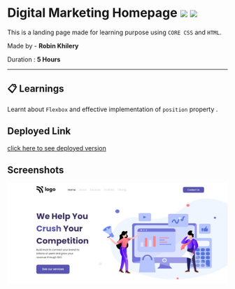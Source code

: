 # Digital Marketing Homepage ![](https://img.shields.io/badge/-HTML-orange) ![](https://img.shields.io/badge/-CSS-yellowgreen)
  
 This is a landing page made for learning purpose using `CORE CSS` and `HTML`. 


Made by - **Robin Khilery**

Duration : **5 Hours**

***
 
## :clipboard: Learnings
Learnt  about `Flexbox`  and effective implementation of `position` property .

## Deployed Link
 [click here to see deployed version](https://digital-marketing-homepage-link.netlify.app/ "Click to Visit Link") 


## Screenshots
![](./assets/Screenshot.JPG)




 